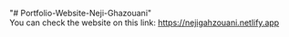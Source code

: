 "# Portfolio-Website-Neji-Ghazouani" <br>
You can check the website on this link: https://nejigahzouani.netlify.app
